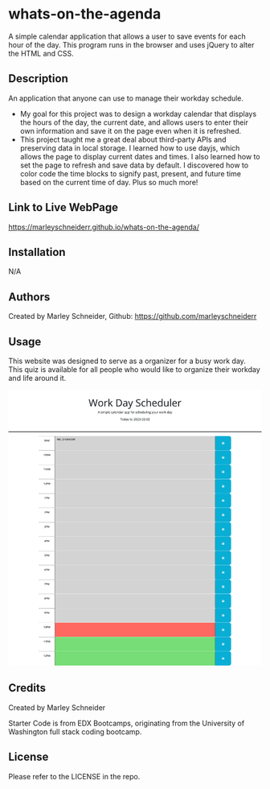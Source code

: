# whats-on-the-agenda
A simple calendar application that allows a user to save events for each hour of the day. This program runs in the browser and uses jQuery to alter the HTML and CSS.

## Description

An application that anyone can use to manage their workday schedule.

- My goal for this project was to design a workday calendar that displays the hours of the day, the current date, and allows users to enter their own information and save it on the page even when it is refreshed.
- This project taught me a great deal about third-party APIs and preserving data in local storage. I learned how to use dayjs, which allows the page to display current dates and times. I also learned how to set the page to refresh and save data by default. I discovered how to color code the time blocks to signify past, present, and future time based on the current time of day. Plus so much more!

## Link to Live WebPage

https://marleyschneiderr.github.io/whats-on-the-agenda/

## Installation

N/A

## Authors

Created by Marley Schneider, Github: https://github.com/marleyschneiderr

## Usage

This website was designed to serve as a organizer for a busy work day. This quiz is available for all people who would like to organize their workday and life around it.

![Screenshot of Full Webpage](assets/images/work-day.png)

## Credits

Created by Marley Schneider

Starter Code is from EDX Bootcamps, originating from the University of Washington full stack coding bootcamp.

## License

Please refer to the LICENSE in the repo.

